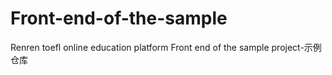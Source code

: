 # Front-end-of-the-sample
Renren toefl online education platform Front end of the sample project-示例仓库
